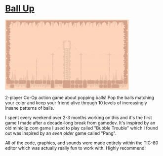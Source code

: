 # [Ball Up](https://terrybrash.itch.io/ballup)
[![Gameplay](gameplay.gif)](https://www.youtube.com/watch?v=B_lGbDb7apM)

2-player Co-Op action game about popping balls! Pop the balls matching your color and keep your friend alive through 10 levels of increasingly insane patterns of balls.

I spent every weekend over 2-3 months working on this and it's the first game I made after a decade-long break from gamedev. It's inspired by an old miniclip.com game I used to play called "Bubble Trouble" which I found out was inspired by an *even older* game called "Pang".

All of the code, graphics, and sounds were made entirely within the TIC-80 editor which was actually really fun to work with. Highly recommend!
